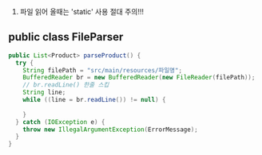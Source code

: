 1. 파일 읽어 올때는 'static' 사용 절대 주의!!!

## public class FileParser
```java
public List<Product> parseProduct() {
  try {
    String filePath = "src/main/resources/파일명";
    BufferedReader br = new BufferedReader(new FileReader(filePath));
    // br.readLine() 한줄 스킵 
    String line;
    while ((line = br.readLine()) != null) {
                
    }
  } catch (IOException e) {
    throw new IllegalArgumentException(ErrorMessage);
  }
}
```
